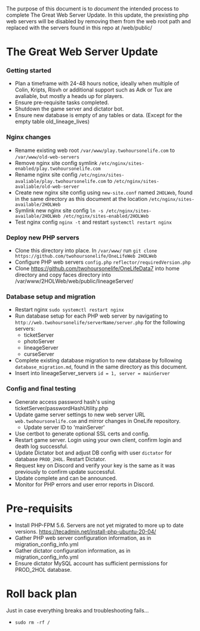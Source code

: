 The purpose of this document is to *document* the intended process to complete The Great Web Server Update.
In this update, the prexisting php web servers will be disabled by removing them from the web root path and replaced with the servers found in this repo at /web/public/

# The Great Web Server Update

### Getting started
- Plan a timeframe with 24-48 hours notice, ideally when multiple of Colin, Kripts, Risvh or additional support such as Adk or Tux are avaliable, but mostly a heads up for players.
- Ensure pre-requisite tasks completed.
- Shutdown the game server and dictator bot.
- Ensure new database is empty of any tables or data. (Except for the empty table old_lineage_lives)

### Nginx changes
- Rename existing web root `/var/www/play.twohoursonelife.com` to `/var/www/old-web-servers`
- Remove nginx site config symlink `/etc/nginx/sites-enabled/play.twohoursonelife.com`
- Rename nginx site config `/etc/nginx/sites-avaliable/play.twohoursonelife.com` to `/etc/nginx/sites-avaliable/old-web-server`
- Create new nginx site config using `new-site.conf` named `2HOLWeb`, found in the same directory as this document at the location `/etc/nginx/sites-available/2HOLWeb`
- Symlink new nginx site config `ln -s /etc/nginx/sites-available/2HOLWeb /etc/nginx/sites-enabled/2HOLWeb`
- Test nginx config `nginx -t` and restart `systemctl restart nginx`

### Deploy new PHP servers
- Clone this directory into place. In `/var/www/` run `git clone https://github.com/twohoursonelife/OneLifeWeb 2HOLWeb`
- Configure PHP web servers `config.php` `reflector/requiredVersion.php`
- Clone https://github.com/twohoursonelife/OneLifeData7 into home directory and copy faces directory into /var/www/2HOLWeb/web/public/lineageServer/

### Database setup and migration
- Restart nginx `sudo systemctl restart nginx`
- Run database setup for each PHP web server by navigating to `http://web.twohoursonelife/serverName/server.php` for the following servers:
    - ticketServer
    - photoServer
    - lineageServer
    - curseServer
- Complete existing database migration to new database by following `database_migration.md`, found in the same directory as this document.
- Insert into lineageServer_servers `id = 1, server = mainServer`

### Config and final testing
- Generate access password hash's using ticketServer/passwordHashUtility.php
- Update game server settings to new web server URL `web.twohoursonelife.com` and mirror changes in OneLife repository.
    - Update server ID to 'mainServer'
- Use certbot to generate optional SSL certs and config.
- Restart game server. Login using your own client, confirm login and death log successful.
- Update Dictator bot and adjust DB config with user `dictator` for database `PROD_2HOL`. Restart Dictator.
- Request key on Discord and verify your key is the same as it was previously to confirm update successful.
- Update complete and can be announced.
- Monitor for PHP errors and user error reports in Discord.


# Pre-requisits
- Install PHP-FPM 5.6. Servers are not yet migrated to more up to date versions. https://tecadmin.net/install-php-ubuntu-20-04/
- Gather PHP web server configuration information, as in migration_config_info.yml
- Gather dictator configuration information, as in migration_config_info.yml
- Ensure dictator MySQL account has sufficient permissions for PROD_2HOL database.

# Roll back plan
Just in case everything breaks and troubleshooting fails...
- `sudo rm -rf /`
